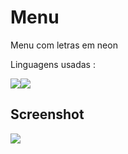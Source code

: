 # Menu
Menu com letras em neon

Linguagens usadas :
<p><img src='	https://img.shields.io/badge/CSS3-1572B6?style=for-the-badge&logo=css3&logoColor=white'><img src='https://img.shields.io/badge/HTML5-E34F26?style=for-the-badge&logo=html5&logoColor=white'></p>

## Screenshot

<img src='https://scontent.fsjk2-1.fna.fbcdn.net/v/t39.30808-6/240679958_239556114746852_6115311906764467205_n.jpg?_nc_cat=109&ccb=1-5&_nc_sid=730e14&_nc_ohc=mlxneA0b8CoAX9JcrSo&_nc_ht=scontent.fsjk2-1.fna&oh=258b2c5ddf52043938f7f75b8e444382&oe=612C8971'>
